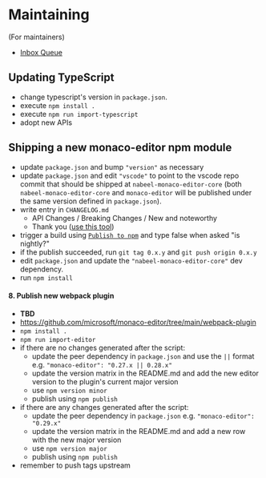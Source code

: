 # Maintaining

(For maintainers)

- [Inbox Queue](https://github.com/microsoft/monaco-editor/issues?q=is%3Aissue+is%3Aopen+no%3Aassignee+-label%3Afeature-request+-label%3Aquestion+-label%3Aupstream+-label%3A%22help+wanted%22+-label%3A%22info-needed%22+-label%3A%22as-designed%22+)

## Updating TypeScript

- change typescript's version in `package.json`.
- execute `npm install .`
- execute `npm run import-typescript`
- adopt new APIs

## Shipping a new monaco-editor npm module

- update `package.json` and bump `"version"` as necessary
- update `package.json` and edit `"vscode"` to point to the vscode repo commit that should be shipped at `nabeel-monaco-editor-core` (both `nabeel-monaco-editor-core` and `monaco-editor` will be published under the same version defined in `package.json`).
- write entry in `CHANGELOG.md`
  - API Changes / Breaking Changes / New and noteworthy
  - Thank you ([use this tool](https://vscode-tools.azurewebsites.net/acknowledgement/))
- trigger a build using [`Publish to npm`](https://github.com/microsoft/monaco-editor/actions/workflows/publish.yml) and type false when asked "is nightly?"
- if the publish succeeded, run `git tag 0.x.y` and `git push origin 0.x.y`
- edit `package.json` and update the `"nabeel-monaco-editor-core"` dev dependency.
- run `npm install`

#### 8. Publish new webpack plugin

- **TBD**
- https://github.com/microsoft/monaco-editor/tree/main/webpack-plugin
- `npm install .`
- `npm run import-editor`
- if there are no changes generated after the script:
  - update the peer dependency in `package.json` and use the `||` format e.g. `"monaco-editor": "0.27.x || 0.28.x"`
  - update the version matrix in the README.md and add the new editor version to the plugin's current major version
  - use `npm version minor`
  - publish using `npm publish`
- if there are any changes generated after the script:
  - update the peer dependency in `package.json` e.g. `"monaco-editor": "0.29.x"`
  - update the version matrix in the README.md and add a new row with the new major version
  - use `npm version major`
  - publish using `npm publish`
- remember to push tags upstream
